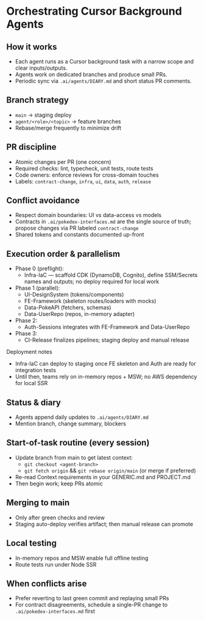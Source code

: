 # Orchestrating Cursor Background Agents

## How it works
- Each agent runs as a Cursor background task with a narrow scope and clear inputs/outputs.
- Agents work on dedicated branches and produce small PRs.
- Periodic sync via `.ai/agents/DIARY.md` and short status PR comments.

## Branch strategy
- `main` → staging deploy
- `agent/<role>/<topic>` → feature branches
- Rebase/merge frequently to minimize drift

## PR discipline
- Atomic changes per PR (one concern)
- Required checks: lint, typecheck, unit tests, route tests
- Code owners: enforce reviews for cross-domain touches
- Labels: `contract-change`, `infra`, `ui`, `data`, `auth`, `release`

## Conflict avoidance
- Respect domain boundaries: UI vs data-access vs models
- Contracts in `.ai/pokedex-interfaces.md` are the single source of truth; propose changes via PR labeled `contract-change`
- Shared tokens and constants documented up-front

## Execution order & parallelism
- Phase 0 (preflight):
  - Infra-IaC — scaffold CDK (DynamoDB, Cognito), define SSM/Secrets names and outputs; no deploy required for local work
- Phase 1 (parallel):
  - UI-DesignSystem (tokens/components)
  - FE-Framework (skeleton routes/loaders with mocks)
  - Data-PokeAPI (fetchers, schemas)
  - Data-UserRepo (repos, in-memory adapter)
- Phase 2:
  - Auth-Sessions integrates with FE-Framework and Data-UserRepo
- Phase 3:
  - CI-Release finalizes pipelines; staging deploy and manual release

Deployment notes
- Infra-IaC can deploy to staging once FE skeleton and Auth are ready for integration tests
- Until then, teams rely on in-memory repos + MSW; no AWS dependency for local SSR

## Status & diary
- Agents append daily updates to `.ai/agents/DIARY.md`
- Mention branch, change summary, blockers

## Start-of-task routine (every session)
- Update branch from main to get latest context:
  - `git checkout <agent-branch>`
  - `git fetch origin` && `git rebase origin/main` (or merge if preferred)
- Re-read Context requirements in your GENERIC.md and PROJECT.md
- Then begin work; keep PRs atomic

## Merging to main
- Only after green checks and review
- Staging auto-deploy verifies artifact; then manual release can promote

## Local testing
- In-memory repos and MSW enable full offline testing
- Route tests run under Node SSR

## When conflicts arise
- Prefer reverting to last green commit and replaying small PRs
- For contract disagreements, schedule a single-PR change to `.ai/pokedex-interfaces.md` first
